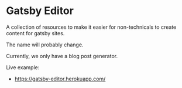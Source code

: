 # Gatsby Editor

A collection of resources to make it easier for non-technicals to create content for gatsby sites.

The name will probably change.

Currently, we only have a blog post generator.

Live example:

- https://gatsby-editor.herokuapp.com/
